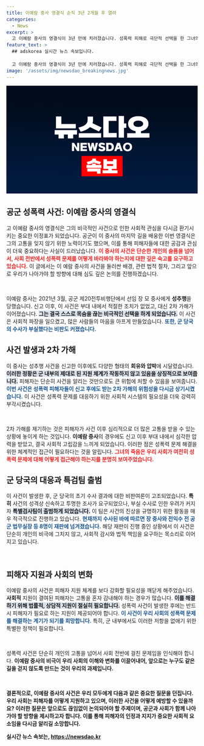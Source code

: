 ```yaml
---
title: 이예람 중사 영결식 순직 3년 2개월 후 열려
categories:
  - News
excerpt: >
  고 이예람 중사의 영결식이 3년 만에 치러졌습니다. 성폭력 피해로 극단적 선택을 한 그녀의 이야기가 다시 주목받으며 군 당국의 부실 수사에 대한 논란이 가열되고 있습니다. 클릭해 진실을 확인하세요!
feature_text: >
  ## adskorea 실시간 뉴스 속보입니다.

  고 이예람 중사의 영결식이 3년 만에 치러졌습니다. 성폭력 피해로 극단적 선택을 한 그녀의 이야기가 다시 주목받으며 군 당국의 부실 수사에 대한 논란이 가열되고 있습니다. 클릭해 진실을 확인하세요!
image: '/assets/img/newsdao_breakingnews.jpg'
---
```


<p><img src="/assets/img/newsdao_breakingnews.jpg" alt="adskorea 속보" /></p>

<h2 data-ke-size="size26">공군 성폭력 사건: 이예람 중사의 영결식</h2>

<p data-ke-size="size16">고 이예람 중사의 영결식은 그의 비극적인 사건으로 인한 사회적 관심을 다시금 환기시키는 중요한 이정표가 되었습니다. 공군이 이 중사의 마지막 길을 배웅한 이번 영결식은 그의 고통을 잊지 않기 위한 노력이기도 했으며, 이를 통해 피해자들에 대한 공감과 관심이 더욱 중요하다는 사실이 드러났습니다. <b><span style="color: #ee2323;">이 중사의 사건은 단순한 개인의 슬픔을 넘어서, 사회 전반에서 성폭력 문제를 어떻게 바라봐야 하는지에 대한 깊은 숙고를 요구하고 있습니다.</span></b> 이 글에서는 이 예람 중사의 사건을 둘러싼 배경, 관련 법적 절차, 그리고 앞으로 우리가 나아가야 할 방향에 대해 심도 깊은 논의를 진행하겠습니다.</p>

<p data-ke-size="size16">&nbsp;</p>

<p>이예람 중사는 2021년 3월, 공군 제20전투비행단에서 선임 장 모 중사에게 <b>성추행</b>을 당했습니다. 신고 이후, 이 사건은 부대 내에서 적절한 조치가 없었고, 대신 2차 가해가 이어졌습니다. <b><span style="background-color: #21538527;">그는 결국 스스로 목숨을 끊는 비극적인 선택을 하게 되었습니다.</span></b> 이 사건은 사회적 파장을 일으켰고, 많은 사람들의 마음을 아프게 만들었습니다. <b><span style="color: #1a5490;">또한, 군 당국의 수사가 부실했다는 비판도 커졌습니다.</span></b></p>

<h2 data-ke-size="size26">사건 발생과 2차 가해</h2>

<p data-ke-size="size16">이 중사는 성추행 사건을 신고한 이후에도 다양한 형태의 <b>회유와 압박</b>에 시달렸습니다. <b><span style="background-color: #21538527;">이러한 정황은 군 내부의 제대로 된 지원 체계가 작동하지 않고 있음을 상징적으로 보여줍니다.</span></b> 피해자는 단순히 사건을 알리는 것만으로도 큰 위험에 처할 수 있음을 보여줍니다. <b><span style="color: #1a5490;">이번 사건은 성폭력 피해자들이 신고 후에도 받는 2차 가해의 위험성을 다시금 상기시켰습니다.</span></b> 이 사건은 성폭력 문제를 대응하기 위한 사회적 시스템의 필요성을 더욱 강력히 부각시켰습니다.</p>

<p data-ke-size="size16">&nbsp;</p>

<p>2차 가해를 제기하는 것은 피해자가 사건 이후 심리적으로 더 많은 고통을 받을 수 있는 상황에 놓이게 하는 것입니다. <b>이예람 중사</b>의 경우에도 신고 이후 부대 내에서 심각한 압력을 받았고, 결국 사회적 고립감을 느끼게 되었습니다. 이러한 점은 성폭력 문제 해결을 위한 체계적인 접근이 필요하다는 것을 알립니다. <b><span style="color: #ee2323;">그녀의 죽음은 우리 사회가 여전히 성폭력 문제에 대해 어떻게 접근해야 하는지를 분명히 보여주었습니다.</span></b></p>

<h2 data-ke-size="size26">군 당국의 대응과 특검팀 출범</h2>

<p data-ke-size="size16">이 사건이 발생한 후, 군 당국의 초기 수사 결과에 대한 비판여론이 고조되었습니다. <b>특히</b> 사건의 성격상 신속하고 투명한 조사가 요구되었으나, 부실 수사로 인한 우려가 커지자 <b><span style="background-color: #21538527;">특별검사팀이 출범하게 되었습니다.</span></b> 이 팀은 사건의 진상을 규명하기 위한 활동을 매우 적극적으로 진행하고 있습니다. <b><span style="color: #1a5490;">현재까지 수사된 바에 따르면 장 중사와 전익수 전 공군 법무실장 등 8명이 재판에 넘겨졌습니다.</span></b> 해당 재판이 진행 중인 상황에서 이 사건은 단순히 개인의 비극에 그치지 않고, 사회적 감시와 법적 책임을 요구하는 목소리로 이어지고 있습니다.</p>

<p data-ke-size="size16">&nbsp;</p>

<h2 data-ke-size="size26">피해자 지원과 사회의 변화</h2>

<p data-ke-size="size16">이예람 중사의 사건은 피해자 지원 체계를 보다 강화할 필요성을 깨닫게 해주었습니다. <b>사회적</b> 지원이 결여된 피해자는 고통을 혼자 감내해야 하는 경우가 많습니다. <b><span style="background-color: #21538527;">이를 해결하기 위해 법률적, 상담적 지원이 절실히 필요합니다.</span></b> 성폭력 사건이 발생한 후에는 반드시 피해자가 필요로 하는 지원이 제공되어야 합니다. <b><span style="color: #1a5490;">이 사건이 우리 사회의 성폭력 문제를 해결하는 계기가 되기를 희망합니다.</span></b> 특히, 군 내부에서도 이러한 저항을 없애기 위한 특별한 정책이 필요합니다.</p>

<p data-ke-size="size16">&nbsp;</p>

<p>성폭력 사건은 단순히 개인의 고통을 넘어서 사회 전반에 걸친 문제임을 인식해야 합니다. <b>이예람 중사의 비극이 우리 사회의 <b>이해와 변화</b>를 이끌어내어, 앞으로는 누구도 같은 길을 걷지 않도록 만드는 것이 우리의 과제입니다.</p></p>

<p data-ke-size="size16">&nbsp;</p>

<p><b>결론적으로</b>, 이예람 중사의 사건은 우리 모두에게 다음과 같은 중요한 질문을 던집니다. <b>우리 사회는 피해자를 어떻게 지원하고 있으며, 이러한 사건을 어떻게 예방할 수 있을까요?</b> 이러한 질문은 앞으로도 끊임없이 논의되어야 할 주제이며, 공군과 사회가 함께 나아가야 할 방향을 제시하고자 합니다. 이를 통해 피해자의 인정과 지지가 중요한 사회적 요소임을 다시금 알리길 소망합니다.</p>
실시간 뉴스 속보는, <a href="https://newsdao.kr" rel="dofollow">https://newsdao.kr</a>


